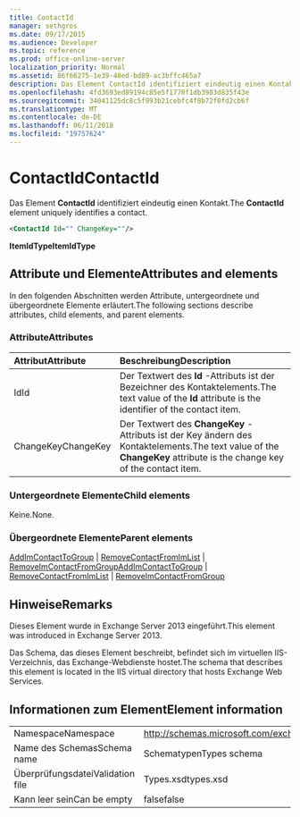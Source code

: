 ```yaml
---
title: ContactId
manager: sethgros
ms.date: 09/17/2015
ms.audience: Developer
ms.topic: reference
ms.prod: office-online-server
localization_priority: Normal
ms.assetid: 86f66275-1e39-48ed-bd89-ac3bffc465a7
description: Das Element ContactId identifiziert eindeutig einen Kontakt.
ms.openlocfilehash: 4fd3693ed89194c85e5f1770f1db3903d835f43e
ms.sourcegitcommit: 34041125dc8c5f993b21cebfc4f8b72f0fd2cb6f
ms.translationtype: MT
ms.contentlocale: de-DE
ms.lasthandoff: 06/11/2018
ms.locfileid: "19757624"
---
```

# <a name="contactid"></a><span data-ttu-id="55b86-103">ContactId</span><span class="sxs-lookup"><span data-stu-id="55b86-103">ContactId</span></span>

<span data-ttu-id="55b86-104">Das Element **ContactId** identifiziert eindeutig einen Kontakt.</span><span class="sxs-lookup"><span data-stu-id="55b86-104">The **ContactId** element uniquely identifies a contact.</span></span> 
  
```XML
<ContactId Id="" ChangeKey=""/>
```

 <span data-ttu-id="55b86-105">**ItemIdType**</span><span class="sxs-lookup"><span data-stu-id="55b86-105">**ItemIdType**</span></span>
## <a name="attributes-and-elements"></a><span data-ttu-id="55b86-106">Attribute und Elemente</span><span class="sxs-lookup"><span data-stu-id="55b86-106">Attributes and elements</span></span>

<span data-ttu-id="55b86-107">In den folgenden Abschnitten werden Attribute, untergeordnete und übergeordnete Elemente erläutert.</span><span class="sxs-lookup"><span data-stu-id="55b86-107">The following sections describe attributes, child elements, and parent elements.</span></span>
  
### <a name="attributes"></a><span data-ttu-id="55b86-108">Attribute</span><span class="sxs-lookup"><span data-stu-id="55b86-108">Attributes</span></span>

|<span data-ttu-id="55b86-109">**Attribut**</span><span class="sxs-lookup"><span data-stu-id="55b86-109">**Attribute**</span></span>|<span data-ttu-id="55b86-110">**Beschreibung**</span><span class="sxs-lookup"><span data-stu-id="55b86-110">**Description**</span></span>|
|:-----|:-----|
|<span data-ttu-id="55b86-111">Id</span><span class="sxs-lookup"><span data-stu-id="55b86-111">Id</span></span>  <br/> |<span data-ttu-id="55b86-112">Der Textwert des **Id** -Attributs ist der Bezeichner des Kontaktelements.</span><span class="sxs-lookup"><span data-stu-id="55b86-112">The text value of the **Id** attribute is the identifier of the contact item.</span></span>  <br/> |
|<span data-ttu-id="55b86-113">ChangeKey</span><span class="sxs-lookup"><span data-stu-id="55b86-113">ChangeKey</span></span>  <br/> |<span data-ttu-id="55b86-114">Der Textwert des **ChangeKey** -Attributs ist der Key ändern des Kontaktelements.</span><span class="sxs-lookup"><span data-stu-id="55b86-114">The text value of the **ChangeKey** attribute is the change key of the contact item.</span></span>  <br/> |
   
### <a name="child-elements"></a><span data-ttu-id="55b86-115">Untergeordnete Elemente</span><span class="sxs-lookup"><span data-stu-id="55b86-115">Child elements</span></span>

<span data-ttu-id="55b86-116">Keine.</span><span class="sxs-lookup"><span data-stu-id="55b86-116">None.</span></span>
  
### <a name="parent-elements"></a><span data-ttu-id="55b86-117">Übergeordnete Elemente</span><span class="sxs-lookup"><span data-stu-id="55b86-117">Parent elements</span></span>

<span data-ttu-id="55b86-118">[AddImContactToGroup](addimcontacttogroup.md) | [RemoveContactFromImList](removecontactfromimlist.md) | [RemoveImContactFromGroup](removeimcontactfromgroup.md)</span><span class="sxs-lookup"><span data-stu-id="55b86-118">[AddImContactToGroup](addimcontacttogroup.md) | [RemoveContactFromImList](removecontactfromimlist.md) | [RemoveImContactFromGroup](removeimcontactfromgroup.md)</span></span>
  
## <a name="remarks"></a><span data-ttu-id="55b86-119">Hinweise</span><span class="sxs-lookup"><span data-stu-id="55b86-119">Remarks</span></span>

<span data-ttu-id="55b86-120">Dieses Element wurde in Exchange Server 2013 eingeführt.</span><span class="sxs-lookup"><span data-stu-id="55b86-120">This element was introduced in Exchange Server 2013.</span></span>
  
<span data-ttu-id="55b86-121">Das Schema, das dieses Element beschreibt, befindet sich im virtuellen IIS-Verzeichnis, das Exchange-Webdienste hostet.</span><span class="sxs-lookup"><span data-stu-id="55b86-121">The schema that describes this element is located in the IIS virtual directory that hosts Exchange Web Services.</span></span>
  
## <a name="element-information"></a><span data-ttu-id="55b86-122">Informationen zum Element</span><span class="sxs-lookup"><span data-stu-id="55b86-122">Element information</span></span>

|||
|:-----|:-----|
|<span data-ttu-id="55b86-123">Namespace</span><span class="sxs-lookup"><span data-stu-id="55b86-123">Namespace</span></span>  <br/> |http://schemas.microsoft.com/exchange/services/2006/types  <br/> |
|<span data-ttu-id="55b86-124">Name des Schemas</span><span class="sxs-lookup"><span data-stu-id="55b86-124">Schema name</span></span>  <br/> |<span data-ttu-id="55b86-125">Schematypen</span><span class="sxs-lookup"><span data-stu-id="55b86-125">Types schema</span></span>  <br/> |
|<span data-ttu-id="55b86-126">Überprüfungsdatei</span><span class="sxs-lookup"><span data-stu-id="55b86-126">Validation file</span></span>  <br/> |<span data-ttu-id="55b86-127">Types.xsd</span><span class="sxs-lookup"><span data-stu-id="55b86-127">types.xsd</span></span>  <br/> |
|<span data-ttu-id="55b86-128">Kann leer sein</span><span class="sxs-lookup"><span data-stu-id="55b86-128">Can be empty</span></span>  <br/> |<span data-ttu-id="55b86-129">false</span><span class="sxs-lookup"><span data-stu-id="55b86-129">false</span></span>  <br/> |
   

